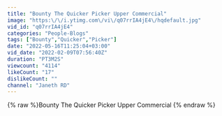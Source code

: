 ```yaml
---
title: "Bounty The Quicker Picker Upper Commercial"
image: "https:\/\/i.ytimg.com\/vi\/q07rrIA4jE4\/hqdefault.jpg"
vid_id: "q07rrIA4jE4"
categories: "People-Blogs"
tags: ["Bounty","Quicker","Picker"]
date: "2022-05-16T11:25:04+03:00"
vid_date: "2022-02-09T07:56:40Z"
duration: "PT3M2S"
viewcount: "4114"
likeCount: "17"
dislikeCount: ""
channel: "Janeth RD"
---
```

{% raw %}Bounty The Quicker Picker Upper Commercial {% endraw %}
